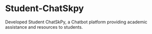# Student-ChatSkpy
 Developed Student ChatSkPy, a Chatbot platform providing academic assistance and resources to students.
  
